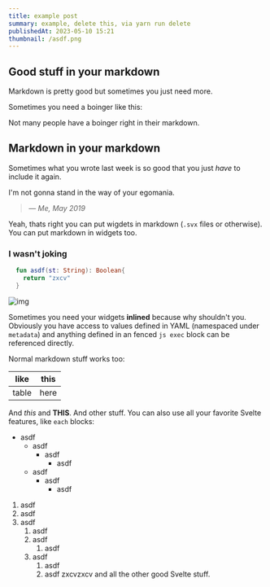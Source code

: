 ```yaml
---
title: example post
summary: example, delete this, via yarn run delete
publishedAt: 2023-05-10 15:21
thumbnail: /asdf.png
---
```


## Good stuff in your markdown

Markdown is pretty good but sometimes you just need more.

Sometimes you need a boinger like this:

Not many people have a boinger right in their markdown.

## Markdown in your markdown

Sometimes what you wrote last week is so good that you just *have* to include it again.

I'm not gonna stand in the way of your egomania.
>
>
>— *Me, May 2019*

Yeah, thats right you can put wigdets in markdown (`.svx` files or otherwise). You can put markdown in widgets too.

### I wasn't joking

```kotlin
  fun asdf(st: String): Boolean{
    return "zxcv"
  }
```
![img](/favicon.png)

Sometimes you need your widgets **inlined**  because why shouldn't you.
Obviously you have access to values defined in YAML (namespaced under `metadata`) and anything defined in an fenced `js exec` block can be referenced directly.

Normal markdown stuff works too:

| like  | this |
|-------|------|
| table | here |

And *this* and **THIS**. And other stuff. You can also use all your favorite Svelte features, like `each` blocks:
- asdf
    - asdf
      - asdf 
        - asdf
    - asdf
      - asdf
        - asdf


1. asdf
1. asdf
1. asdf
    1. asdf
    1. asdf
        1. asdf
    1. asdf
        1. asdf
        1. asdf
zxcvzxcv
and all the other good Svelte stuff.
